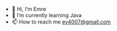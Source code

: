 - 👋 Hi, I’m Emre
- 🌱 I’m currently learning Java
- 📫 How to reach me ey4007@gmail.com

<!---
ey4007/ey4007 is a ✨ special ✨ repository because its `README.md` (this file) appears on your GitHub profile.
You can click the Preview link to take a look at your changes.
--->
